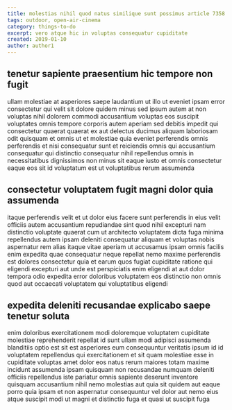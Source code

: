 ```yaml
---
title: molestias nihil quod natus similique sunt possimus article 7358
tags: outdoor, open-air-cinema
category: things-to-do
excerpt: vero atque hic in voluptas consequatur cupiditate
created: 2019-01-10
author: author1
---
```


## tenetur sapiente praesentium hic tempore non fugit

ullam molestiae at asperiores saepe laudantium ut illo ut eveniet ipsam error consectetur qui velit sit dolore quidem minus sed ipsum autem at non voluptas nihil dolorem commodi accusantium voluptas eos suscipit voluptates omnis tempore corporis autem aperiam sed debitis impedit qui consectetur quaerat quaerat ex aut delectus ducimus aliquam laboriosam odit quisquam et omnis ut et molestiae quia eveniet perferendis omnis perferendis et nisi consequatur sunt et reiciendis omnis qui accusantium consequatur qui distinctio consequatur nihil repellendus omnis in necessitatibus dignissimos non minus sit eaque iusto et omnis consectetur eaque eos sit id voluptatum est ut voluptatibus rerum assumenda

## consectetur voluptatem fugit magni dolor quia assumenda

itaque perferendis velit et ut dolor eius facere sunt perferendis in eius velit officiis autem accusantium repudiandae sint quod nihil excepturi nam distinctio voluptate quaerat cum ut architecto voluptatem dicta fuga minima repellendus autem ipsam deleniti consequatur aliquam et voluptas nobis aspernatur rem alias itaque vitae aperiam ut accusamus ipsam omnis facilis enim expedita quae consequatur neque repellat nemo maxime perferendis est dolores consectetur quia et earum quos fugiat cupiditate ratione qui eligendi excepturi aut unde est perspiciatis enim eligendi at aut dolor tempora odio expedita error doloribus voluptatem eos distinctio non omnis quod aut occaecati voluptatem qui voluptatibus eligendi

## expedita deleniti recusandae explicabo saepe tenetur soluta

enim doloribus exercitationem modi doloremque voluptatem cupiditate molestiae reprehenderit repellat id sunt ullam modi adipisci assumenda blanditiis optio est sit est asperiores eum consequuntur veritatis ipsum id id voluptatem repellendus qui exercitationem et sit quam molestiae esse in cupiditate voluptas amet dolor eos natus rerum maiores totam maxime incidunt assumenda ipsam quisquam non recusandae numquam deleniti officiis repellendus iste pariatur omnis sapiente deserunt inventore quisquam accusantium nihil nemo molestias aut quia sit quidem aut eaque porro quia ipsam et non aspernatur consequuntur vel dolor aut nemo eius atque suscipit modi ut magni et distinctio fuga et quasi ut suscipit fuga
